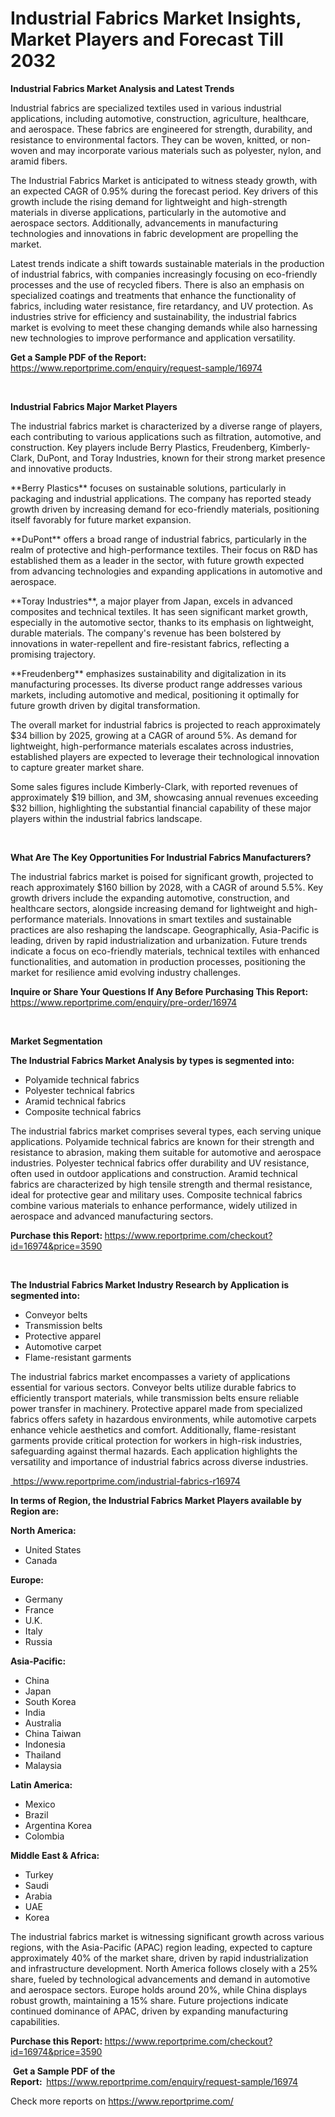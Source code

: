<p><h1>Industrial Fabrics Market Insights, Market Players and Forecast Till 2032</h1></p><p><strong>Industrial Fabrics Market Analysis and Latest Trends</strong></p>
<p><p>Industrial fabrics are specialized textiles used in various industrial applications, including automotive, construction, agriculture, healthcare, and aerospace. These fabrics are engineered for strength, durability, and resistance to environmental factors. They can be woven, knitted, or non-woven and may incorporate various materials such as polyester, nylon, and aramid fibers.</p><p>The Industrial Fabrics Market is anticipated to witness steady growth, with an expected CAGR of 0.95% during the forecast period. Key drivers of this growth include the rising demand for lightweight and high-strength materials in diverse applications, particularly in the automotive and aerospace sectors. Additionally, advancements in manufacturing technologies and innovations in fabric development are propelling the market.</p><p>Latest trends indicate a shift towards sustainable materials in the production of industrial fabrics, with companies increasingly focusing on eco-friendly processes and the use of recycled fibers. There is also an emphasis on specialized coatings and treatments that enhance the functionality of fabrics, including water resistance, fire retardancy, and UV protection. As industries strive for efficiency and sustainability, the industrial fabrics market is evolving to meet these changing demands while also harnessing new technologies to improve performance and application versatility.</p></p>
<p><strong>Get a Sample PDF of the Report:&nbsp;</strong> <a href="https://www.reportprime.com/enquiry/request-sample/16974?utm_campaign=2460&utm_medium=2&utm_source=Github&utm_content=ia&utm_term=18032025&utm_id=industrial-fabrics">https://www.reportprime.com/enquiry/request-sample/16974</a></p>
<p>&nbsp;</p>
<p><strong>Industrial Fabrics Major Market Players</strong></p>
<p><p>The industrial fabrics market is characterized by a diverse range of players, each contributing to various applications such as filtration, automotive, and construction. Key players include Berry Plastics, Freudenberg, Kimberly-Clark, DuPont, and Toray Industries, known for their strong market presence and innovative products.</p><p>**Berry Plastics** focuses on sustainable solutions, particularly in packaging and industrial applications. The company has reported steady growth driven by increasing demand for eco-friendly materials, positioning itself favorably for future market expansion.</p><p>**DuPont** offers a broad range of industrial fabrics, particularly in the realm of protective and high-performance textiles. Their focus on R&D has established them as a leader in the sector, with future growth expected from advancing technologies and expanding applications in automotive and aerospace.</p><p>**Toray Industries**, a major player from Japan, excels in advanced composites and technical textiles. It has seen significant market growth, especially in the automotive sector, thanks to its emphasis on lightweight, durable materials. The company's revenue has been bolstered by innovations in water-repellent and fire-resistant fabrics, reflecting a promising trajectory.</p><p>**Freudenberg** emphasizes sustainability and digitalization in its manufacturing processes. Its diverse product range addresses various markets, including automotive and medical, positioning it optimally for future growth driven by digital transformation.</p><p>The overall market for industrial fabrics is projected to reach approximately $34 billion by 2025, growing at a CAGR of around 5%. As demand for lightweight, high-performance materials escalates across industries, established players are expected to leverage their technological innovation to capture greater market share.</p><p>Some sales figures include Kimberly-Clark, with reported revenues of approximately $19 billion, and 3M, showcasing annual revenues exceeding $32 billion, highlighting the substantial financial capability of these major players within the industrial fabrics landscape.</p></p>
<p>&nbsp;</p>
<p><strong>What Are The Key Opportunities For Industrial Fabrics Manufacturers?</strong></p>
<p><p>The industrial fabrics market is poised for significant growth, projected to reach approximately $160 billion by 2028, with a CAGR of around 5.5%. Key growth drivers include the expanding automotive, construction, and healthcare sectors, alongside increasing demand for lightweight and high-performance materials. Innovations in smart textiles and sustainable practices are also reshaping the landscape. Geographically, Asia-Pacific is leading, driven by rapid industrialization and urbanization. Future trends indicate a focus on eco-friendly materials, technical textiles with enhanced functionalities, and automation in production processes, positioning the market for resilience amid evolving industry challenges.</p></p>
<p><strong>Inquire or Share Your Questions If Any Before Purchasing This Report:</strong> <a href="https://www.reportprime.com/enquiry/pre-order/16974?utm_campaign=2460&utm_medium=2&utm_source=Github&utm_content=ia&utm_term=18032025&utm_id=industrial-fabrics">https://www.reportprime.com/enquiry/pre-order/16974</a></p>
<p>&nbsp;</p>
<p><strong>Market Segmentation</strong></p>
<p><strong>The Industrial Fabrics Market Analysis by types is segmented into:</strong></p>
<p><ul><li>Polyamide technical fabrics</li><li>Polyester technical fabrics</li><li>Aramid technical fabrics</li><li>Composite technical fabrics</li></ul></p>
<p><p>The industrial fabrics market comprises several types, each serving unique applications. Polyamide technical fabrics are known for their strength and resistance to abrasion, making them suitable for automotive and aerospace industries. Polyester technical fabrics offer durability and UV resistance, often used in outdoor applications and construction. Aramid technical fabrics are characterized by high tensile strength and thermal resistance, ideal for protective gear and military uses. Composite technical fabrics combine various materials to enhance performance, widely utilized in aerospace and advanced manufacturing sectors.</p></p>
<p><strong>Purchase this Report:&nbsp;</strong><a href="https://www.reportprime.com/checkout?id=16974&price=3590&utm_campaign=2460&utm_medium=2&utm_source=Github&utm_content=ia&utm_term=18032025&utm_id=industrial-fabrics">https://www.reportprime.com/checkout?id=16974&price=3590</a></p>
<p>&nbsp;</p>
<p><strong>The Industrial Fabrics Market Industry Research by Application is segmented into:</strong></p>
<p><ul><li>Conveyor belts</li><li>Transmission belts</li><li>Protective apparel</li><li>Automotive carpet</li><li>Flame-resistant garments</li></ul></p>
<p><p>The industrial fabrics market encompasses a variety of applications essential for various sectors. Conveyor belts utilize durable fabrics to efficiently transport materials, while transmission belts ensure reliable power transfer in machinery. Protective apparel made from specialized fabrics offers safety in hazardous environments, while automotive carpets enhance vehicle aesthetics and comfort. Additionally, flame-resistant garments provide critical protection for workers in high-risk industries, safeguarding against thermal hazards. Each application highlights the versatility and importance of industrial fabrics across diverse industries.</p></p>
<p><a href="https://www.reportprime.com/industrial-fabrics-r16974?utm_campaign=2460&utm_medium=2&utm_source=Github&utm_content=ia&utm_term=18032025&utm_id=industrial-fabrics">&nbsp;https://www.reportprime.com/industrial-fabrics-r16974</a></p>
<p><strong>In terms of Region, the Industrial Fabrics Market Players available by Region are:</strong></p>
<p>
    <p> <strong> North America: </strong>
        <ul>
            <li>United States</li>
            <li>Canada</li>
        </ul>
        </p> 
    <p> <strong> Europe: </strong>
        <ul>
            <li>Germany</li>
            <li>France</li>
            <li>U.K.</li>
            <li>Italy</li>
            <li>Russia</li>
        </ul>
        </p> 
    <p> <strong> Asia-Pacific: </strong>
        <ul>
            <li>China</li>
            <li>Japan</li>
            <li>South Korea</li>
            <li>India</li>
            <li>Australia</li>
            <li>China Taiwan</li>
            <li>Indonesia</li>
            <li>Thailand</li>
            <li>Malaysia</li>
        </ul>
        </p> 
    <p> <strong> Latin America: </strong>
        <ul>
            <li>Mexico</li>
            <li>Brazil</li>
            <li>Argentina Korea</li>
            <li>Colombia</li>
        </ul>
        </p> 
    <p> <strong> Middle East & Africa: </strong>
        <ul>
            <li>Turkey</li>
            <li>Saudi</li>
            <li>Arabia</li>
            <li>UAE</li>
            <li>Korea</li>
        </ul>
    </p>
    </p>
<p><p>The industrial fabrics market is witnessing significant growth across various regions, with the Asia-Pacific (APAC) region leading, expected to capture approximately 40% of the market share, driven by rapid industrialization and infrastructure development. North America follows closely with a 25% share, fueled by technological advancements and demand in automotive and aerospace sectors. Europe holds around 20%, while China displays robust growth, maintaining a 15% share. Future projections indicate continued dominance of APAC, driven by expanding manufacturing capabilities.</p></p>
<p><strong>Purchase this Report: </strong><a href="https://www.reportprime.com/checkout?id=16974&price=3590&utm_campaign=2460&utm_medium=2&utm_source=Github&utm_content=ia&utm_term=18032025&utm_id=industrial-fabrics">https://www.reportprime.com/checkout?id=16974&price=3590</a></p>
<p>&nbsp;<strong>Get a Sample PDF of the Report:&nbsp;&nbsp;</strong><a href="https://www.reportprime.com/enquiry/request-sample/16974?utm_campaign=2460&utm_medium=2&utm_source=Github&utm_content=ia&utm_term=18032025&utm_id=industrial-fabrics">https://www.reportprime.com/enquiry/request-sample/16974</a></p>
<p><strong></strong></p>
<p>Check more reports on <a href="https://www.reportprime.com/?utm_campaign=2460&utm_medium=2&utm_source=Github&utm_content=ia&utm_term=18032025&utm_id=industrial-fabrics">https://www.reportprime.com/</a></p>